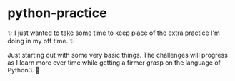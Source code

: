 # python-practice

✨ I just wanted to take some time to keep place of the extra practice I'm doing in my off time. ✨

Just starting out with some very basic things. The challenges will progress as I learn more over time while getting a firmer grasp on the language of Python3. 💪